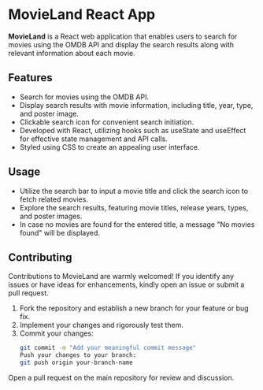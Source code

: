 # MovieLand React App

**MovieLand** is a React web application that enables users to search for movies using the OMDB API and display the search results along with relevant information about each movie.

## Features

- Search for movies using the OMDB API.
- Display search results with movie information, including title, year, type, and poster image.
- Clickable search icon for convenient search initiation.
- Developed with React, utilizing hooks such as useState and useEffect for effective state management and API calls.
- Styled using CSS to create an appealing user interface.

## Usage

- Utilize the search bar to input a movie title and click the search icon to fetch related movies.
- Explore the search results, featuring movie titles, release years, types, and poster images.
- In case no movies are found for the entered title, a message "No movies found" will be displayed.

## Contributing

Contributions to MovieLand are warmly welcomed! If you identify any issues or have ideas for enhancements, kindly open an issue or submit a pull request.

1. Fork the repository and establish a new branch for your feature or bug fix.
2. Implement your changes and rigorously test them.
3. Commit your changes:
    ```bash
    git commit -m "Add your meaningful commit message"
    Push your changes to your branch:
    git push origin your-branch-name

Open a pull request on the main repository for review and discussion.